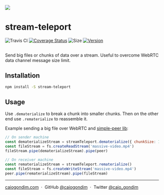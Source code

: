 <img src="https://cdn.rawgit.com/caiogondim/stream-teleport.js/master/logo/banner.svg">

# stream-teleport

<div>
<img src="http://travis-ci.org/caiogondim/stream-teleport.js.svg?branch=master" alt="Travis CI"> <a href='https://coveralls.io/github/caiogondim/stream-teleport.js?branch=master'><img src='https://coveralls.io/repos/github/caiogondim/stream-teleport.js/badge.svg?branch=master' alt='Coverage Status' /></a>
 <img src="http://img.badgesize.io/caiogondim/redux-whenever.js/master/src/index.js?compression=gzip" alt="Size"> <a href="https://www.npmjs.com/package/stream-teleport"><img src="https://img.shields.io/npm/v/stream-teleport.svg" alt="Version" /></a>
</div>

<br>

Send big files or chunks of data over a stream.
Useful to overcome WebRTC data channel message size limit.

## Installation

```bash
npm install -S stream-teleport
```

## Usage

Use `.dematerialize` to break a chunk into smaller chunks. Then on the other end use `.rematerialize`
to reassemble it.

Example sending a big file over WebRTC and [simple-peer lib](https://github.com/feross/simple-peer):

```js
// On sender machine
const dematerializeStream = streamTeleport.dematerialize({ chunkSize: 1024 })
const fileStream = fs.createReadStream('massive-video.mp4')
fileStream.pipe(dematerializeStream).pipe(peer)

// On receiver machine
const rematerializeStream = streamTeleport.rematerialize()
const fileStream = fs.createWriteStream('massive-video.mp4')
peer.pipe(rematerializeStream).pipe(fileStream)
```

---

[caiogondim.com](https://caiogondim.com) &nbsp;&middot;&nbsp;
GitHub [@caiogondim](https://github.com/caiogondim) &nbsp;&middot;&nbsp;
Twitter [@caio_gondim](https://twitter.com/caio_gondim)
